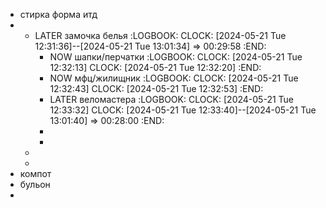 - стирка форма итд
-
	- LATER замочка белья
	  :LOGBOOK:
	  CLOCK: [2024-05-21 Tue 12:31:36]--[2024-05-21 Tue 13:01:34] =>  00:29:58
	  :END:
		- NOW шапки/перчатки
		  :LOGBOOK:
		  CLOCK: [2024-05-21 Tue 12:32:13]
		  CLOCK: [2024-05-21 Tue 12:32:20]
		  :END:
		- NOW мфц/жилищник
		  :LOGBOOK:
		  CLOCK: [2024-05-21 Tue 12:32:43]
		  CLOCK: [2024-05-21 Tue 12:32:53]
		  :END:
		- LATER веломастера
		  :LOGBOOK:
		  CLOCK: [2024-05-21 Tue 12:33:32]
		  CLOCK: [2024-05-21 Tue 12:33:40]--[2024-05-21 Tue 13:01:40] =>  00:28:00
		  :END:
		-
		-
	-
	-
- компот
- бульон
-